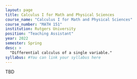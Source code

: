 ```yaml
---
layout: page
title: Calculus I for Math and Physical Sciences
course_name: "Calculus I for Math and Physical Sciences"
course_number: "MATH 151"
institution: Rutgers University
position: "Teaching Assistant"
year: 2022
semester: Spring
desc: >
  "Differential calculus of a single variable."
syllabus: #You can link your syllabus here
---
```


TBD
